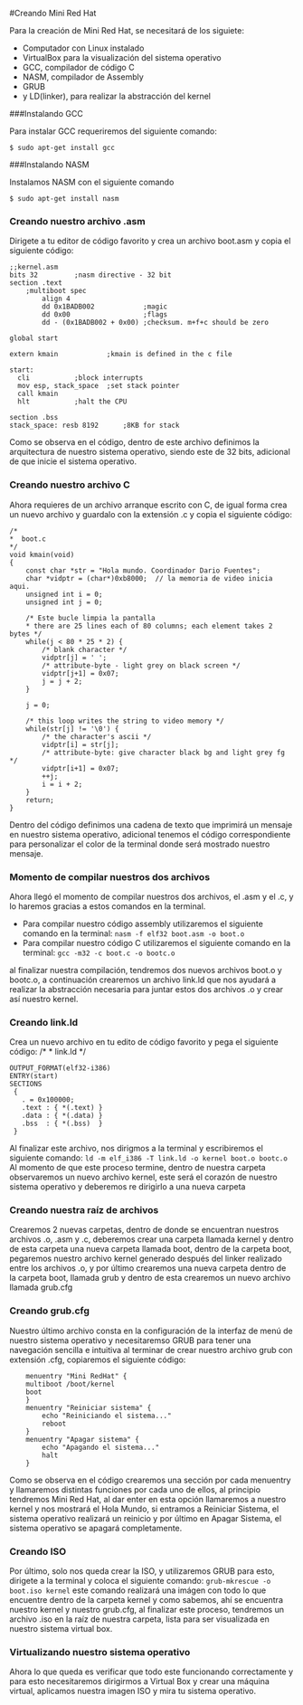 #Creando Mini Red Hat

Para la creación de Mini Red Hat, se necesitará de los siguiete:
- Computador con Linux instalado
- VirtualBox para la visualización del sistema operativo
- GCC, compilador de código C
- NASM, compilador de Assembly
- GRUB
- y LD(linker), para realizar la abstracción del kernel


###Instalando GCC 

 Para instalar GCC requeriremos del siguiente comando:

`$ sudo apt-get install gcc `

###Instalando NASM

Instalamos NASM con el siguiente comando 

` $ sudo apt-get install nasm `

### Creando nuestro archivo .asm
Dirigete a tu editor de código favorito y crea un archivo boot.asm y copia el siguiente código: 

	;;kernel.asm
	bits 32			;nasm directive - 32 bit
	section .text
		;multiboot spec
			align 4
			dd 0x1BADB002            ;magic
			dd 0x00                  ;flags
			dd - (0x1BADB002 + 0x00) ;checksum. m+f+c should be zero

	global start

	extern kmain	        ;kmain is defined in the c file

	start:
	  cli 			;block interrupts
	  mov esp, stack_space	;set stack pointer
	  call kmain
	  hlt		 	;halt the CPU

	section .bss
	stack_space: resb 8192		;8KB for stack

Como se observa en el código, dentro de este archivo definimos la arquitectura de nuestro sistema operativo, siendo este de 32 bits, adicional de que inicie el sistema operativo.

### Creando nuestro archivo C
Ahora requieres de un archivo arranque escrito con C, de igual forma crea un nuevo archivo y guardalo con la extensión .c y copia el siguiente código:

	/*
	*  boot.c
	*/
	void kmain(void)
	{
		const char *str = "Hola mundo. Coordinador Dario Fuentes";
		char *vidptr = (char*)0xb8000; 	// la memoria de video inicia aqui.
		unsigned int i = 0;
		unsigned int j = 0;

		/* Este bucle limpia la pantalla
		* there are 25 lines each of 80 columns; each element takes 2 bytes */
		while(j < 80 * 25 * 2) {
			/* blank character */
			vidptr[j] = ' ';
			/* attribute-byte - light grey on black screen */
			vidptr[j+1] = 0x07; 		
			j = j + 2;
		}

		j = 0;

		/* this loop writes the string to video memory */
		while(str[j] != '\0') {
			/* the character's ascii */
			vidptr[i] = str[j];
			/* attribute-byte: give character black bg and light grey fg */
			vidptr[i+1] = 0x07;
			++j;
			i = i + 2;
		}
		return;
	}

Dentro del código definimos una cadena de texto que imprimirá un mensaje en nuestro sistema operativo, adicional tenemos el código correspondiente para personalizar el color de la terminal donde será mostrado nuestro mensaje.

### Momento de compilar nuestros dos archivos
Ahora llegó el momento de compilar nuestros dos archivos, el .asm y el .c, y lo haremos gracias a estos comandos en la terminal.
- Para compilar nuestro código assembly utilizaremos el siguiente comando en la terminal:
`nasm -f elf32 boot.asm -o boot.o`
- Para compilar nuestro código C utilizaremos el siguiente comando en la terminal:
`gcc -m32 -c boot.c -o bootc.o`

al finalizar nuestra compilación, tendremos dos nuevos archivos boot.o y bootc.o, a continuación crearemos un archivo link.ld que nos ayudará a realizar la abstracción necesaria para juntar estos dos archivos .o y crear así nuestro kernel.

### Creando link.ld
Crea un nuevo archivo en tu edito de código favorito y pega el siguiente código:
	/*
	*  link.ld
	*/

	OUTPUT_FORMAT(elf32-i386)
	ENTRY(start)
	SECTIONS
	 {
	   . = 0x100000;
	   .text : { *(.text) }
	   .data : { *(.data) }
	   .bss  : { *(.bss)  }
	 }
Al finalizar este archivo, nos dirigmos a la terminal y escribiremos el siguiente comando:
`ld -m elf_i386 -T link.ld -o kernel boot.o bootc.o`
Al momento de que este proceso termine, dentro de nuestra carpeta observaremos un nuevo archivo kernel, este será el corazón de nuestro sistema operativo y deberemos re dirigirlo a una nueva carpeta

### Creando nuestra raíz de archivos
Crearemos 2 nuevas carpetas, dentro de donde se encuentran nuestros archivos .o, .asm y .c, deberemos crear una carpeta llamada kernel y dentro de esta carpeta una nueva carpeta llamada boot, dentro de la carpeta boot, pegaremos nuestro archivo kernel generado después del linker realizado entre los archivos .o, y por último crearemos una nueva carpeta dentro de la carpeta boot, llamada grub y dentro de esta crearemos un nuevo archivo llamada grub.cfg

### Creando grub.cfg
Nuestro último archivo consta en la configuración de la interfaz de menú de nuestro sistema operativo y necesitaremso GRUB para tener una navegación sencilla e intuitiva al terminar de crear nuestro archivo grub con extensión .cfg, copiaremos el siguiente código:

		menuentry "Mini RedHat" {
		multiboot /boot/kernel
		boot
		}
		menuentry "Reiniciar sistema" {
			echo "Reiniciando el sistema..."
			reboot
		}
		menuentry "Apagar sistema" {
			echo "Apagando el sistema..."
			halt
		}
Como se observa en el código crearemos una sección por cada menuentry y llamaremos distintas funciones por cada uno de ellos, al principio tendremos Mini Red Hat, al dar enter en esta opción llamaremos a nuestro kernel y nos mostrará el Hola Mundo, si entramos a Reiniciar Sistema, el sistema operativo realizará un reinicio y por último en Apagar Sistema, el sistema operativo se apagará completamente.

### Creando ISO
Por último, solo nos queda crear la ISO, y utilizaremos GRUB para esto, dirigete a la terminal y coloca el siguiente comando:
`grub-mkrescue -o boot.iso kernel`
este comando realizará una imágen con todo lo que encuentre dentro de la carpeta kernel y como sabemos, ahí se encuentra nuestro kernel y nuestro grub.cfg, al finalizar este proceso, tendremos un archivo .iso en la raíz de nuestra carpeta, lista para ser visualizada en nuestro sistema virtual box.

### Virtualizando nuestro sistema operativo
Ahora lo que queda es verificar que todo este funcionando correctamente y para esto necesitaremos dirigirmos a Virtual Box y crear una máquina virtual, aplicamos nuestra imagen ISO y mira tu sistema operativo.
